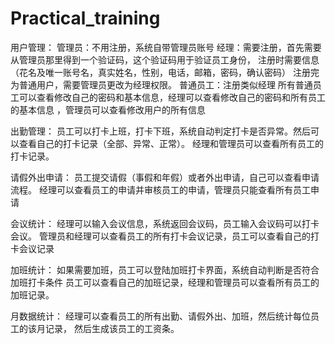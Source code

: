 # Practical_training
用户管理：
管理员：不用注册，系统自带管理员账号
经理：需要注册，首先需要从管理员那里得到一个验证码，这个验证码用于验证员工身份，
          注册时需要信息（花名及唯一账号名，真实姓名，性别，电话，邮箱，密码，确认密码）
          注册完为普通用户，需要管理员更改为经理权限。
普通员工：注册类似经理
所有普通员工可以查看修改自己的密码和基本信息，经理可以查看修改自己的密码和所有员工的基本信息
，管理员可以查看修改用户的所有信息

出勤管理：
员工可以打卡上班，打卡下班，系统自动判定打卡是否异常。然后可以查看自己的打卡记录（全部、异常、正常）。
经理和管理员可以查看所有员工的打卡记录。

请假外出申请：
员工提交请假（事假和年假）或者外出申请，自己可以查看申请流程。
经理可以查看员工的申请并审核员工的申请，管理员只能查看所有员工申请

会议统计：
经理可以输入会议信息，系统返回会议码，员工输入会议码可以打卡会议。
管理员和经理可以查看员工的所有打卡会议记录，员工可以查看自己的打卡会议记录

加班统计：
如果需要加班，员工可以登陆加班打卡界面，系统自动判断是否符合加班打卡条件
员工可以查看自己的加班记录，经理和管理员可以查看所有员工的加班记录。

月数据统计：
经理可以查看员工的所有出勤、请假外出、加班，然后统计每位员工的该月记录，
然后生成该员工的工资条。